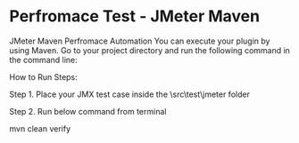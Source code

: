 # Perfromace Test - JMeter Maven

JMeter Maven Perfromace Automation
You can execute your plugin by using Maven.
Go to your project directory and run the following command in the command line:

How to Run Steps:

Step 1. Place your JMX test case inside the \src\test\jmeter folder

Step 2. Run below command from terminal

mvn clean verify
